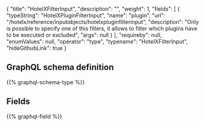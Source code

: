 {
  "title": "HotelXFilterInput",
  "description": "",
  "weight": 1,
  "fields": [
    {
      "typeString": "HotelXPluginFilterInput",
      "name": "plugin",
      "url": "/hotelx/reference/inputobjects/hotelxpluginfilterinput",
      "description": "Only is possible to specify one of this filters, it allows to filter which plugins have to be executed or excluded",
      "args": null
    }
  ],
  "requireby": null,
  "enumValues": null,
  "operator": "type",
  "typename": "HotelXFilterInput",
  "hideGithubLink": true
}
## GraphQL schema definition

{{% graphql-schema-type %}}

## Fields

{{% graphql-field %}}
